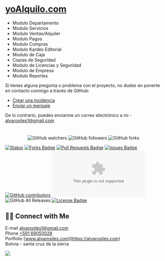 # [yoAlquilo.com](https://alvarosiles11.github.io/yoAlquilo.com)

- Modulo Departamento
- Modulo Servicios
- Modulo Ventas/Alquiler
- Modulo Pagos
- Modulo Compras
- Modulo Kardex Editorial
- Modulo de Caja
- Copias de Seguridad
- Modulo de Licencias y Seguridad
- Modulo de Empresa
- Modulo Reportes

<!-- - Modulo Inventarios
- cuarto en alquiler
- Modulo de Mesas
* Instaladores Portables con base de datos incluida
* App android para recepción de pedidos -->

Si tienes alguna pregunta o problema con el proyecto, no dudes en ponerte en contacto conmigo a través de GitHub:

- [Crear una incidencia](https://github.com/alvarosiles11/yoAlquilo.com/issues/new)
- [Enviar un mensaje](https://github.com/alvarosiles11)

De lo contrario, puedes enviarme un correo electrónico a mi - alvarosiles1@gmail.com

#

<p align="center">
<img alt="GitHub watchers" src="https://img.shields.io/github/watchers/alvarosiles11/yoAlquilo.com?style=social"> <img alt="GitHub followers" src="https://img.shields.io/github/followers/alvarosiles11?style=social"> <img alt="GitHub forks" src="https://img.shields.io/github/forks/alvarosiles11/yoAlquilo.com?style=social">
</p>

[![Status](https://img.shields.io/badge/status-active-success.svg)]() <a href="https://github.com/alvarosiles11/yoAlquilo.com/network/members"><img src="https://img.shields.io/github/forks/alvarosiles11/yoAlquilo.com" alt="Forks Badge"/></a> <a href="https://github.com/alvarosiles11/yoAlquilo.com/pulls"><img src="https://img.shields.io/github/issues-pr/alvarosiles11/yoAlquilo.com" alt="Pull Requests Badge"/></a> <a href="https://github.com/alvarosiles11/yoAlquilo.com/issues"><img src="https://img.shields.io/github/issues/alvarosiles11/yoAlquilo.com" alt="Issues Badge"/></a> <a href="https://github.com/alvarosiles11/yoAlquilo.com/graphs/contributors"><img alt="GitHub contributors" src="https://img.shields.io/github/contributors/alvarosiles11/yoAlquilo.com?color=2b9348"></a> ![GitHub last commit](https://img.shields.io/github/last-commit/alvarosiles11/yoAlquilo.com) ![GitHub All Releases](https://img.shields.io/github/downloads/alvarosiles11/yoAlquilo.com/total) <a href="https://github.com/alvarosiles11/yoAlquilo.com/blob/main/LICENSE"><img src="https://img.shields.io/github/license/alvarosiles11/yoAlquilo.com?color=2b9348" alt="License Badge"/></a>



## 🤝🏻 Connect with Me

E-mail alvarosiles1@gmail.com \
Phone [+591 69050028](https://api.whatsapp.com/send?phone=59169050028&text=Hola,%20Alvaro%20vi%20repositorio%20GitHub%20y%20quiero%20preguntarle…) \
Portfolio [www.alvarosiles.com](https://alvarosiles.com) \
Bolivia - santa cruz de la sierra

![](https://komarev.com/ghpvc/?username=alvarosiles11&label=PROFILE+VIEWS)
